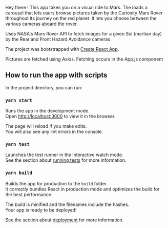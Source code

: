 Hey there ! This app takes you on a visual ride to Mars. The loads a carousel that lets users browse pictures taken by the Curiosity Mars Rover throughout its journey on the red planet. It lets you choose between the various cameras aboard the rover.

Uses NASA's Mars Rover API to fetch images for a given Sol (martian day) by the Rear and Front Hazard Avoidance cameras

The project was bootstrapped with [Create React App](https://github.com/facebook/create-react-app).

Pictures are fetched using Axios. Fetching occurs in the App.js component


## How to run the app with scripts

In the project directory, you can run:

### `yarn start`

Runs the app in the development mode.<br />
Open [http://localhost:3000](http://localhost:3000) to view it in the browser.

The page will reload if you make edits.<br />
You will also see any lint errors in the console.

### `yarn test`

Launches the test runner in the interactive watch mode.<br />
See the section about [running tests](https://facebook.github.io/create-react-app/docs/running-tests) for more information.

### `yarn build`

Builds the app for production to the `build` folder.<br />
It correctly bundles React in production mode and optimizes the build for the best performance.

The build is minified and the filenames include the hashes.<br />
Your app is ready to be deployed!

See the section about [deployment](https://facebook.github.io/create-react-app/docs/deployment) for more information.

